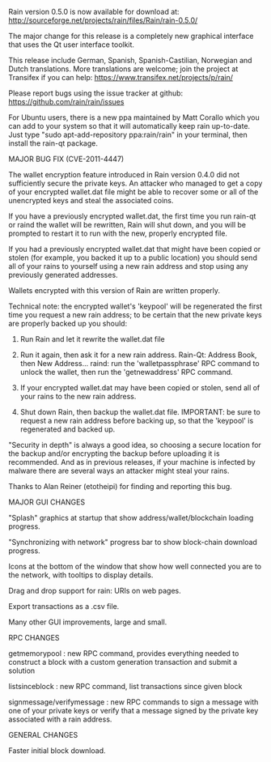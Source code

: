 Rain version 0.5.0 is now available for download at:
http://sourceforge.net/projects/rain/files/Rain/rain-0.5.0/

The major change for this release is a completely new graphical interface that uses the Qt user interface toolkit.

This release include German, Spanish, Spanish-Castilian, Norwegian and Dutch translations. More translations are welcome; join the project at Transifex if you can help:
https://www.transifex.net/projects/p/rain/

Please report bugs using the issue tracker at github:
https://github.com/rain/rain/issues

For Ubuntu users, there is a new ppa maintained by Matt Corallo which you can add to your system so that it will automatically keep rain up-to-date.  Just type "sudo apt-add-repository ppa:rain/rain" in your terminal, then install the rain-qt package.

MAJOR BUG FIX  (CVE-2011-4447)

The wallet encryption feature introduced in Rain version 0.4.0 did not sufficiently secure the private keys. An attacker who
managed to get a copy of your encrypted wallet.dat file might be able to recover some or all of the unencrypted keys and steal the
associated coins.

If you have a previously encrypted wallet.dat, the first time you run rain-qt or raind the wallet will be rewritten, Rain will
shut down, and you will be prompted to restart it to run with the new, properly encrypted file.

If you had a previously encrypted wallet.dat that might have been copied or stolen (for example, you backed it up to a public
location) you should send all of your rains to yourself using a new rain address and stop using any previously generated addresses.

Wallets encrypted with this version of Rain are written properly.

Technical note: the encrypted wallet's 'keypool' will be regenerated the first time you request a new rain address; to be certain that the
new private keys are properly backed up you should:

1. Run Rain and let it rewrite the wallet.dat file

2. Run it again, then ask it for a new rain address.
Rain-Qt: Address Book, then New Address...
raind: run the 'walletpassphrase' RPC command to unlock the wallet,  then run the 'getnewaddress' RPC command.

3. If your encrypted wallet.dat may have been copied or stolen, send  all of your rains to the new rain address.

4. Shut down Rain, then backup the wallet.dat file.
IMPORTANT: be sure to request a new rain address before backing up, so that the 'keypool' is regenerated and backed up.

"Security in depth" is always a good idea, so choosing a secure location for the backup and/or encrypting the backup before uploading it is recommended. And as in previous releases, if your machine is infected by malware there are several ways an attacker might steal your rains.

Thanks to Alan Reiner (etotheipi) for finding and reporting this bug.

MAJOR GUI CHANGES

"Splash" graphics at startup that show address/wallet/blockchain loading progress.

"Synchronizing with network" progress bar to show block-chain download progress.

Icons at the bottom of the window that show how well connected you are to the network, with tooltips to display details.

Drag and drop support for rain: URIs on web pages.

Export transactions as a .csv file.

Many other GUI improvements, large and small.

RPC CHANGES

getmemorypool : new RPC command, provides everything needed to construct a block with a custom generation transaction and submit a solution

listsinceblock : new RPC command, list transactions since given block

signmessage/verifymessage : new RPC commands to sign a message with one of your private keys or verify that a message signed by the private key associated with a rain address.

GENERAL CHANGES

Faster initial block download.
